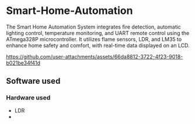 # Smart-Home-Automation
The Smart Home Automation System integrates fire detection, automatic lighting control, temperature monitoring, and UART remote control using the ATmega328P microcontroller. It utilizes flame sensors, LDR, and LM35 to enhance home safety and comfort, with real-time data displayed on an LCD. 


https://github.com/user-attachments/assets/66da8812-3722-4f23-9018-b021be34f41d



## Software used 

### Hardware used 
- LDR
- 
### 

